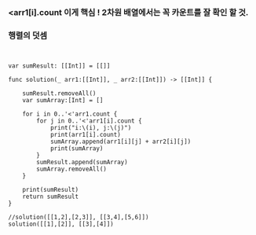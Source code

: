 ### <arr1[i].count 이게 핵심 ! 2차원 배열에서는 꼭 카운트를 잘 확인 할 것.

### 행렬의 덧셈


<pre>
<code>

var sumResult: [[Int]] = [[]]

func solution(_ arr1:[[Int]], _ arr2:[[Int]]) -> [[Int]] {

    sumResult.removeAll()
    var sumArray:[Int] = []

    for i in 0..'<'arr1.count {
        for j in 0..'<'arr1[i].count {
            print("i:\(i), j:\(j)")
            print(arr1[i].count)
            sumArray.append(arr1[i][j] + arr2[i][j])
            print(sumArray)
        }
        sumResult.append(sumArray)
        sumArray.removeAll()
    }

    print(sumResult)
    return sumResult
}

//solution([[1,2],[2,3]], [[3,4],[5,6]])
solution([[1],[2]], [[3],[4]])

</code>
</pre>
